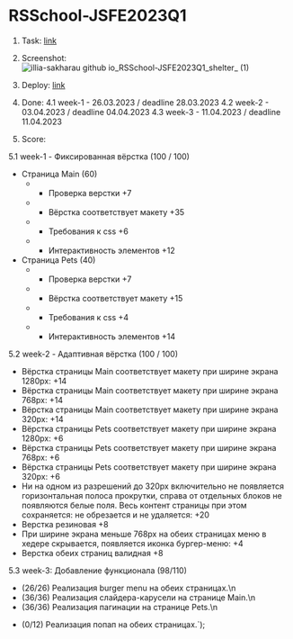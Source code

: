 # RSSchool-JSFE2023Q1

1. Task: [link](https://github.com/rolling-scopes-school/tasks/blob/master/tasks/shelter/shelter.md)
2. Screenshot: 
![illia-sakharau github io_RSSchool-JSFE2023Q1_shelter_ (1)](https://github.com/Illia-Sakharau/RSSchool-JSFE2023Q1/assets/124388500/bc6c8904-8581-4989-b782-bfba55e5c284)


3. Deploy: [link](https://illia-sakharau.github.io/RSSchool-JSFE2023Q1/shelter/)
4. Done:
4.1 week-1 - 26.03.2023 / deadline 28.03.2023
4.2 week-2 - 03.04.2023 / deadline 04.04.2023
4.3 week-3 - 11.04.2023 / deadline 11.04.2023

5. Score: 

5.1 week-1 - Фиксированная вёрстка (100 / 100)
  + Страница Main (60)
     * * Проверка верстки +7
     * * Вёрстка соответствует макету +35
     * * Требования к css +6
     * * Интерактивность элементов +12
  + Страница Pets (40)
     * * Проверка верстки +7
     * * Вёрстка соответствует макету +15
     * * Требования к css +4
     * * Интерактивность элементов +14

5.2 week-2 - Адаптивная вёрстка (100 / 100)
  + Вёрстка страницы Main соответствует макету при ширине экрана 1280px: +14
  + Вёрстка страницы Main соответствует макету при ширине экрана 768px: +14
  + Вёрстка страницы Main соответствует макету при ширине экрана 320px: +14
  + Вёрстка страницы Pets соответствует макету при ширине экрана 1280px: +6
  + Вёрстка страницы Pets соответствует макету при ширине экрана 768px: +6
  + Вёрстка страницы Pets соответствует макету при ширине экрана 320px: +6
  + Ни на одном из разрешений до 320px включительно не появляется горизонтальная полоса прокрутки, справа от отдельных блоков не появляются белые поля. Весь контент страницы при этом сохраняется: не обрезается и не удаляется: +20
  + Верстка резиновая +8
  + При ширине экрана меньше 768px на обеих страницах меню в хедере скрывается, появляется иконка бургер-меню: +4
  + Верстка обеих страниц валидная +8

5.3 week-3: Добавление функционала (98/110)
+ (26/26) Реализация burger menu на обеих страницах.\n
+ (36/36) Реализация слайдера-карусели на странице Main.\n
+ (36/36) Реализация пагинации на странице Pets.\n
- (0/12) Реализация попап на обеих страницах.`);
